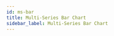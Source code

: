 ```yaml
---
id: ms-bar
title: Multi-Series Bar Chart
sidebar_label: Multi-Series Bar Chart
---
```


<div style={{textAlign: "justify"}}>

</div>